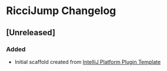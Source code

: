 <!-- Keep a Changelog guide -> https://keepachangelog.com -->

# RicciJump Changelog

## [Unreleased]
### Added
- Initial scaffold created from [IntelliJ Platform Plugin Template](https://github.com/JetBrains/intellij-platform-plugin-template)
